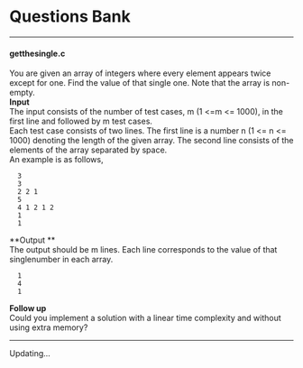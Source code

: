 # Questions Bank
***
#### getthesingle.c
You are given an array of integers where every element appears twice except for one. Find the value of that single one. Note that the array is non-empty.  
**Input**  
The input consists of the number of test cases, m (1 <=m <= 1000), in the first line and followed by m test cases.  
Each test case consists of two lines. The first line is a number n (1 <= n <= 1000) denoting the length of the given array. The second line consists of the elements of the array separated by space.  
An example is as follows,  

      3  
      3  
      2 2 1  
      5  
      4 1 2 1 2  
      1  
      1  
**Output **  
The output should be m lines. Each line corresponds to the value of that singlenumber in each array.

      1  
      4  
      1  
**Follow up**  
Could you implement a solution with a linear time complexity and without using extra memory?  
***
Updating...
